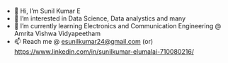 - 👋 Hi, I’m Sunil Kumar E
- 👀 I’m interested in Data Science, Data analystics and many
- 🌱 I’m currently learning Electronics and Communication Engineering @ Amrita Vishwa Vidyapeetham
- 📫 Reach me @ esunilkumar24@gmail.com (or) https://www.linkedin.com/in/sunilkumar-elumalai-710080216/

<!---
Sunil2409/Sunil2409 is a ✨ special ✨ repository because its `README.md` (this file) appears on your GitHub profile.
You can click the Preview link to take a look at your changes.
--->
